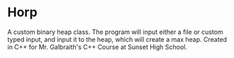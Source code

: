 # Horp
A custom binary heap class. The program will input either a file or custom typed input, and input it to the heap, which will create a max heap.
Created in C++ for Mr. Galbraith's C++ Course at Sunset High School.

